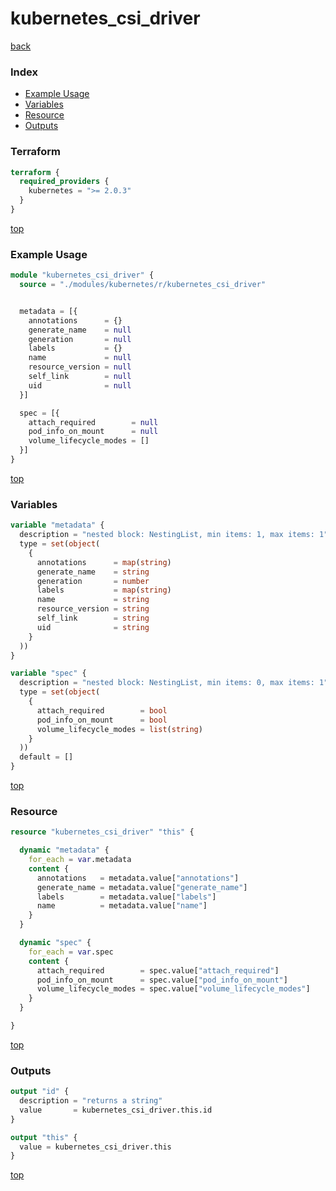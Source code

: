 # kubernetes_csi_driver

[back](../kubernetes.md)

### Index

- [Example Usage](#example-usage)
- [Variables](#variables)
- [Resource](#resource)
- [Outputs](#outputs)

### Terraform

```terraform
terraform {
  required_providers {
    kubernetes = ">= 2.0.3"
  }
}
```

[top](#index)

### Example Usage

```terraform
module "kubernetes_csi_driver" {
  source = "./modules/kubernetes/r/kubernetes_csi_driver"


  metadata = [{
    annotations      = {}
    generate_name    = null
    generation       = null
    labels           = {}
    name             = null
    resource_version = null
    self_link        = null
    uid              = null
  }]

  spec = [{
    attach_required        = null
    pod_info_on_mount      = null
    volume_lifecycle_modes = []
  }]
}
```

[top](#index)

### Variables

```terraform
variable "metadata" {
  description = "nested block: NestingList, min items: 1, max items: 1"
  type = set(object(
    {
      annotations      = map(string)
      generate_name    = string
      generation       = number
      labels           = map(string)
      name             = string
      resource_version = string
      self_link        = string
      uid              = string
    }
  ))
}

variable "spec" {
  description = "nested block: NestingList, min items: 0, max items: 1"
  type = set(object(
    {
      attach_required        = bool
      pod_info_on_mount      = bool
      volume_lifecycle_modes = list(string)
    }
  ))
  default = []
}
```

[top](#index)

### Resource

```terraform
resource "kubernetes_csi_driver" "this" {

  dynamic "metadata" {
    for_each = var.metadata
    content {
      annotations   = metadata.value["annotations"]
      generate_name = metadata.value["generate_name"]
      labels        = metadata.value["labels"]
      name          = metadata.value["name"]
    }
  }

  dynamic "spec" {
    for_each = var.spec
    content {
      attach_required        = spec.value["attach_required"]
      pod_info_on_mount      = spec.value["pod_info_on_mount"]
      volume_lifecycle_modes = spec.value["volume_lifecycle_modes"]
    }
  }

}
```

[top](#index)

### Outputs

```terraform
output "id" {
  description = "returns a string"
  value       = kubernetes_csi_driver.this.id
}

output "this" {
  value = kubernetes_csi_driver.this
}
```

[top](#index)